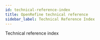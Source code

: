 ```yaml
---
id: technical-reference-index
title: OpenRefine technical reference
sidebar_label: Technical Reference Index
---
```


Technical reference index

